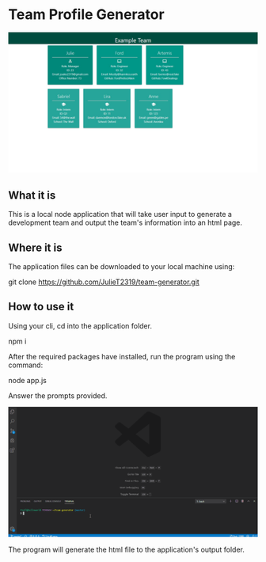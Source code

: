# Team Profile Generator

![screenshot of application output](output/team-output.jpg)

## What it is

This is a local node application that will take user input to generate a development team and output the team's information into an html page.

## Where it is

The application files can be downloaded to your local machine using:

git clone <https://github.com/JulieT2319/team-generator.git>

## How to use it

Using your cli, cd into the application folder.

npm i

After the required packages have installed, run the program using the command:

node app.js

Answer the prompts provided.

![Gif of application usage](team-generation.gif)

The program will generate the html file to the application's output folder.

